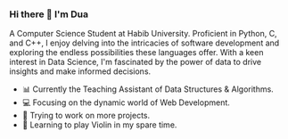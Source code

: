 ### Hi there 👋 I'm Dua

<!--
**dua-batool/dua-batool** is a ✨ _special_ ✨ repository because its `README.md` (this file) appears on your GitHub profile.

Here are some ideas to get you started:
-->

A Computer Science Student at Habib University. Proficient in Python, C, and C++, I enjoy delving into the intricacies of software development and exploring the endless possibilities these languages offer. With a keen interest in Data Science, I'm fascinated by the power of data to drive insights and make informed decisions. 

- 📊 Currently the Teaching Assistant of Data Structures & Algorithms.
- 💻 Focusing on the dynamic world of Web Development.
- 🚀 Trying to work on more projects.
- 🎻 Learning to play Violin in my spare time.
